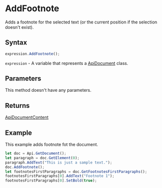 # AddFootnote

Adds a footnote for the selected text (or the current position if the selection doesn't exist).

## Syntax

```javascript
expression.AddFootnote();
```

`expression` - A variable that represents a [ApiDocument](../ApiDocument.md) class.

## Parameters

This method doesn't have any parameters.

## Returns

[ApiDocumentContent](../../ApiDocumentContent/ApiDocumentContent.md)

## Example

This example adds footnote fot the document.

```javascript editor-
let doc = Api.GetDocument();
let paragraph = doc.GetElement(0); 
paragraph.AddText("This is just a sample text.");
doc.AddFootnote();
let footnotesFirstParagraphs = doc.GetFootnotesFirstParagraphs();
footnotesFirstParagraphs[0].AddText("Footnote 1");
footnotesFirstParagraphs[0].SetBold(true);
```
